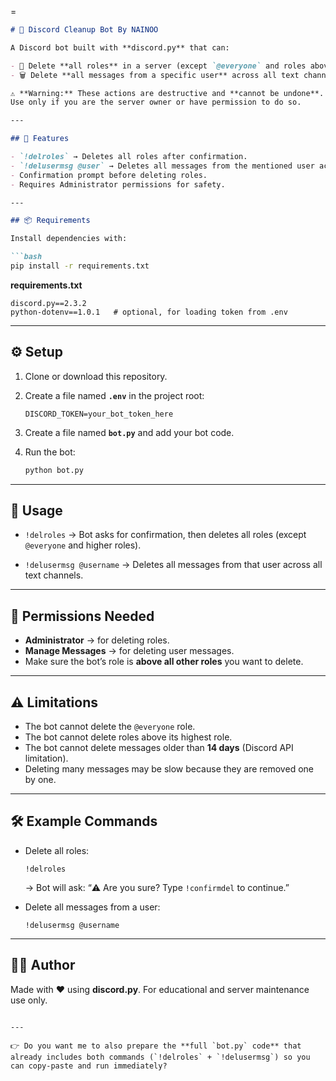 =

````markdown
# 🧹 Discord Cleanup Bot By NAINOO

A Discord bot built with **discord.py** that can:

- 🚮 Delete **all roles** in a server (except `@everyone` and roles above the bot).
- 🗑️ Delete **all messages from a specific user** across all text channels.

⚠️ **Warning:** These actions are destructive and **cannot be undone**.  
Use only if you are the server owner or have permission to do so.

---

## 📌 Features

- `!delroles` → Deletes all roles after confirmation.
- `!delusermsg @user` → Deletes all messages from the mentioned user across all text channels.
- Confirmation prompt before deleting roles.
- Requires Administrator permissions for safety.

---

## 📦 Requirements

Install dependencies with:

```bash
pip install -r requirements.txt
````

**requirements.txt**

```
discord.py==2.3.2
python-dotenv==1.0.1   # optional, for loading token from .env
```

---

## ⚙️ Setup

1. Clone or download this repository.

2. Create a file named **`.env`** in the project root:

   ```
   DISCORD_TOKEN=your_bot_token_here
   ```

3. Create a file named **`bot.py`** and add your bot code.

4. Run the bot:

   ```bash
   python bot.py
   ```

---

## 🚀 Usage

* `!delroles`
  → Bot asks for confirmation, then deletes all roles (except `@everyone` and higher roles).

* `!delusermsg @username`
  → Deletes all messages from that user across all text channels.

---

## 🔑 Permissions Needed

* **Administrator** → for deleting roles.
* **Manage Messages** → for deleting user messages.
* Make sure the bot’s role is **above all other roles** you want to delete.

---

## ⚠️ Limitations

* The bot cannot delete the `@everyone` role.
* The bot cannot delete roles above its highest role.
* The bot cannot delete messages older than **14 days** (Discord API limitation).
* Deleting many messages may be slow because they are removed one by one.

---

## 🛠️ Example Commands

* Delete all roles:

  ```
  !delroles
  ```

  → Bot will ask: “⚠️ Are you sure? Type `!confirmdel` to continue.”

* Delete all messages from a user:

  ```
  !delusermsg @username
  ```

---

## 👨‍💻 Author

Made with ❤️ using **discord.py**.
For educational and server maintenance use only.

```

---

👉 Do you want me to also prepare the **full `bot.py` code** that already includes both commands (`!delroles` + `!delusermsg`) so you can copy-paste and run immediately?
```
